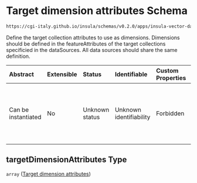 # Target dimension attributes Schema

```txt
https://cgi-italy.github.io/insula/schemas/v0.2.0/apps/insula-vector-dataset-time-dynamic-data.schema.json#/properties/targetDimensionAttributes
```

Define the target collection attributes to use as dimensions. Dimensions should be defined in the featureAttributes of the target collections specificied in the dataSources. All data sources should share the same definition.

| Abstract            | Extensible | Status         | Identifiable            | Custom Properties | Additional Properties | Access Restrictions | Defined In                                                                                                                                       |
| :------------------ | :--------- | :------------- | :---------------------- | :---------------- | :-------------------- | :------------------ | :----------------------------------------------------------------------------------------------------------------------------------------------- |
| Can be instantiated | No         | Unknown status | Unknown identifiability | Forbidden         | Allowed               | none                | [insula-vector-dataset-time-dynamic-data.schema.json\*] (schemas/apps/insula-vector-dataset-time-dynamic-data.schema.json) |

## targetDimensionAttributes Type

`array` ([Target dimension attributes](insula-vector-dataset-time-dynamic-data-properties-target-dimension-attributes.md))
